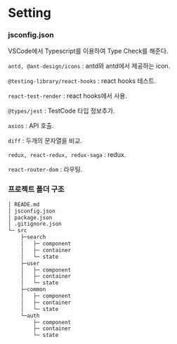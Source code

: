 # Setting
### jsconfig.json
VSCode에서 Typescript를 이용하여 Type Check를 해준다.

`antd, @ant-design/icons`         : antd와 antd에서 제공하는 icon. 

`@testing-library/react-hooks`    : react hooks 테스트. 

`react-test-render`               : react hooks에서 사용. 

`@types/jest`                     : TestCode 타입 정보추가. 

`axios`                           : API 호출. 

`diff`                            : 두개의 문자열을 비교. 

`redux, react-redux, redux-saga`  : redux. 

`react-router-dom`                : 라우팅. 


### 프로젝트 폴더 구조
```bash
│ READE.md
│ jsconfig.json
│ package.json
│ .gitignore.json
└─ src
    ├─search
    │   ├─ component
    │   ├─ container
    │   └─ state
    ├─user
    │   ├─ component
    │   ├─ container
    │   └─ state
    ├─common
    │   ├─ component
    │   ├─ container
    │   └─ state
    └─auth
        ├─ component
        ├─ container
        └─ state

```
